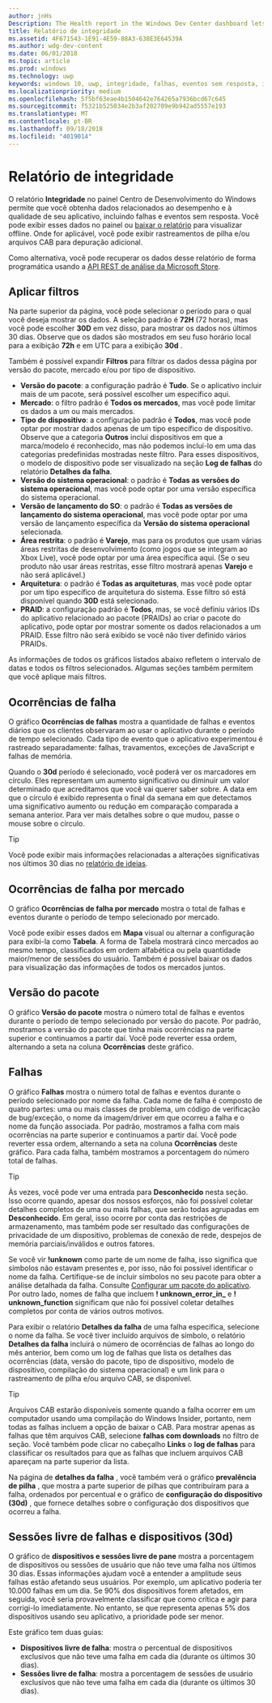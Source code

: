 ```yaml
---
author: jnHs
Description: The Health report in the Windows Dev Center dashboard lets you get data related to the performance and quality of your app, including crashes and unresponsive events.
title: Relatório de integridade
ms.assetid: 4F671543-1E91-4E59-88A3-638E3E64539A
ms.author: wdg-dev-content
ms.date: 06/01/2018
ms.topic: article
ms.prod: windows
ms.technology: uwp
keywords: windows 10, uwp, integridade, falhas, eventos sem resposta, integridade de aplicativo, dados de integridade, rastreamento de pilha, arquivo cab, falha, falhas, pdb, símbolos
ms.localizationpriority: medium
ms.openlocfilehash: 5f5bf63eae4b1504642e764265a7936bcd67c645
ms.sourcegitcommit: f5321b525034e2b3af202709e9b942ad5557e193
ms.translationtype: MT
ms.contentlocale: pt-BR
ms.lasthandoff: 09/18/2018
ms.locfileid: "4019014"
---
```

# <a name="health-report"></a>Relatório de integridade

O relatório **Integridade** no painel Centro de Desenvolvimento do Windows permite que você obtenha dados relacionados ao desempenho e à qualidade de seu aplicativo, incluindo falhas e eventos sem resposta. Você pode exibir esses dados no painel ou [baixar o relatório](download-analytic-reports.md) para visualizar offline. Onde for aplicável, você pode exibir rastreamentos de pilha e/ou arquivos CAB para depuração adicional.

Como alternativa, você pode recuperar os dados desse relatório de forma programática usando a [API REST de análise da Microsoft Store](../monetize/access-analytics-data-using-windows-store-services.md).


## <a name="apply-filters"></a>Aplicar filtros

Na parte superior da página, você pode selecionar o período para o qual você deseja mostrar os dados. A seleção padrão é **72H** (72 horas), mas você pode escolher **30D** em vez disso, para mostrar os dados nos últimos 30 dias. Observe que os dados são mostrados em seu fuso horário local para a exibição **72h** e em UTC para a exibição **30d** .

Também é possível expandir **Filtros** para filtrar os dados dessa página por versão do pacote, mercado e/ou por tipo de dispositivo.

-   **Versão do pacote**: a configuração padrão é **Tudo**. Se o aplicativo incluir mais de um pacote, será possível escolher um específico aqui.
-   **Mercado**: o filtro padrão é **Todos os mercados**, mas você pode limitar os dados a um ou mais mercados.
-   **Tipo de dispositivo**: a configuração padrão é **Todos**, mas você pode optar por mostrar dados apenas de um tipo específico de dispositivo. Observe que a categoria **Outros** inclui dispositivos em que a marca/modelo é reconhecido, mas não podemos incluí-lo em uma das categorias predefinidas mostradas neste filtro. Para esses dispositivos, o modelo de dispositivo pode ser visualizado na seção **Log de falhas** do relatório **Detalhes da falha**.  
-   **Versão do sistema operacional**: o padrão é **Todas as versões do sistema operacional**, mas você pode optar por uma versão específica do sistema operacional.
-   **Versão de lançamento do SO**: o padrão é **Todas as versões de lançamento do sistema operacional**, mas você pode optar por uma versão de lançamento específica da **Versão do sistema operacional** selecionada.
-   **Área restrita**: o padrão é **Varejo**, mas para os produtos que usam várias áreas restritas de desenvolvimento (como jogos que se integram ao Xbox Live), você pode optar por uma área específica aqui. (Se o seu produto não usar áreas restritas, esse filtro mostrará apenas **Varejo** e não será aplicável.)
-   **Arquitetura**: o padrão é **Todas as arquiteturas**, mas você pode optar por um tipo específico de arquitetura do sistema. Esse filtro só está disponível quando **30D** está selecionado.
-   **PRAID**: a configuração padrão é **Todos**, mas, se você definiu vários IDs do aplicativo relacionado ao pacote (PRAIDs) ao criar o pacote do aplicativo, pode optar por mostrar somente os dados relacionados a um PRAID. Esse filtro não será exibido se você não tiver definido vários PRAIDs.

As informações de todos os gráficos listados abaixo refletem o intervalo de datas e todos os filtros selecionados. Algumas seções também permitem que você aplique mais filtros.


## <a name="failure-hits"></a>Ocorrências de falha

O gráfico **Ocorrências de falhas** mostra a quantidade de falhas e eventos diários que os clientes observaram ao usar o aplicativo durante o período de tempo selecionado. Cada tipo de evento que o aplicativo experimentou é rastreado separadamente: falhas, travamentos, exceções de JavaScript e falhas de memória.

Quando o **30d** período é selecionado, você poderá ver os marcadores em círculo. Eles representam um aumento significativo ou diminuir um valor determinado que acreditamos que você vai querer saber sobre. A data em que o círculo é exibido representa o final da semana em que detectamos uma significativo aumento ou redução em comparação comparada a semana anterior. Para ver mais detalhes sobre o que mudou, passe o mouse sobre o círculo.  

> [!TIP]
> Você pode exibir mais informações relacionadas a alterações significativas nos últimos 30 dias no [relatório de ideias](insights-report.md).

## <a name="failure-hits-by-market"></a>Ocorrências de falha por mercado

O gráfico **Ocorrências de falha por mercado** mostra o total de falhas e eventos durante o período de tempo selecionado por mercado.

Você pode exibir esses dados em **Mapa** visual ou alternar a configuração para exibi-la como **Tabela**. A forma de Tabela mostrará cinco mercados ao mesmo tempo, classificados em ordem alfabética ou pela quantidade maior/menor de sessões do usuário. Também é possível baixar os dados para visualização das informações de todos os mercados juntos.


## <a name="package-version"></a>Versão do pacote

O gráfico **Versão do pacote** mostra o número total de falhas e eventos durante o período de tempo selecionado por versão do pacote. Por padrão, mostramos a versão do pacote que tinha mais ocorrências na parte superior e continuamos a partir daí. Você pode reverter essa ordem, alternando a seta na coluna **Ocorrências** deste gráfico.

## <a name="failures"></a>Falhas

O gráfico **Falhas** mostra o número total de falhas e eventos durante o período selecionado por nome da falha. Cada nome de falha é composto de quatro partes: uma ou mais classes de problema, um código de verificação de bug/exceção, o nome da imagem/driver em que ocorreu a falha e o nome da função associada. Por padrão, mostramos a falha com mais ocorrências na parte superior e continuamos a partir daí. Você pode reverter essa ordem, alternando a seta na coluna **Ocorrências** deste gráfico. Para cada falha, também mostramos a porcentagem do número total de falhas.

> [!TIP]
> Às vezes, você pode ver uma entrada para **Desconhecido** nesta seção. Isso ocorre quando, apesar dos nossos esforços, não foi possível coletar detalhes completos de uma ou mais falhas, que serão todas agrupadas em **Desconhecido**. Em geral, isso ocorre por conta das restrições de armazenamento, mas também pode ser resultado das configurações de privacidade de um dispositivo, problemas de conexão de rede, despejos de memória parciais/inválidos e outros fatores.
>
> Se você vir **!unknown** como parte de um nome de falha, isso significa que símbolos não estavam presentes e, por isso, não foi possível identificar o nome da falha. Certifique-se de incluir símbolos no seu pacote para obter a análise detalhada da falha. Consulte [Configurar um pacote do aplicativo](../packaging/packaging-uwp-apps.md#configure-an-app-package). Por outro lado, nomes de falha que incluem **! unknown_error_in_** e **! unknown_function** significam que não foi possível coletar detalhes completos por conta de vários outros motivos.

Para exibir o relatório **Detalhes da falha** de uma falha específica, selecione o nome da falha. Se você tiver incluído arquivos de símbolo, o relatório **Detalhes da falha** incluirá o número de ocorrências de falhas ao longo do mês anterior, bem como um log de falhas que lista os detalhes das ocorrências (data, versão do pacote, tipo de dispositivo, modelo de dispositivo, compilação do sistema operacional) e um link para o rastreamento de pilha e/ou arquivo CAB, se disponível.

> [!TIP]
> Arquivos CAB estarão disponíveis somente quando a falha ocorrer em um computador usando uma compilação do Windows Insider, portanto, nem todas as falhas incluem a opção de baixar o CAB. Para mostrar apenas as falhas que têm arquivos CAB, selecione **falhas com downloads** no filtro de seção. Você também pode clicar no cabeçalho **Links** o **log de falhas** para classificar os resultados para que as falhas que incluem arquivos CAB apareçam na parte superior da lista.

Na página de **detalhes da falha** , você também verá o gráfico **prevalência de pilha** , que mostra a parte superior de pilhas que contribuíram para a falha, ordenados por percentual e o gráfico de **configuração do dispositivo (30d)** , que fornece detalhes sobre o configuração dos dispositivos que ocorreu a falha. 


## <a name="crash-free-sessions-and-devices-30d"></a>Sessões livre de falhas e dispositivos (30d)

O gráfico de **dispositivos e sessões livre de pane** mostra a porcentagem de dispositivos ou sessões de usuário que não teve uma falha nos últimos 30 dias. Essas informações ajudam você a entender a amplitude seus falhas estão afetando seus usuários. Por exemplo, um aplicativo poderia ter 10.000 falhas em um dia. Se 90% dos dispositivos forem afetados, em seguida, você seria provavelmente classificar que como crítica e agir para corrigi-lo imediatamente. No entanto, se que representa apenas 5% dos dispositivos usando seu aplicativo, a prioridade pode ser menor.

Este gráfico tem duas guias:
- **Dispositivos livre de falha**: mostra o percentual de dispositivos exclusivos que não teve uma falha em cada dia (durante os últimos 30 dias).
- **Sessões livre de falha**: mostra a porcentagem de sessões de usuário exclusivos que não teve uma falha em cada dia (durante os últimos 30 dias).


 

 
